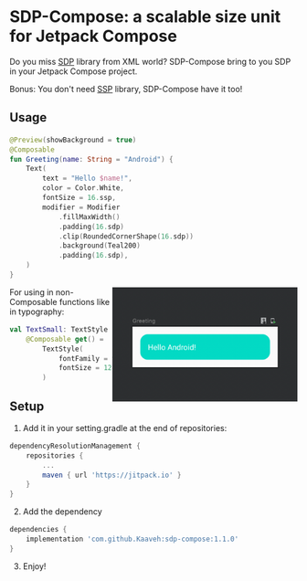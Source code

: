 # SDP-Compose: a scalable size unit for Jetpack Compose

Do you miss [SDP](https://github.com/intuit/sdp) library from XML world? SDP-Compose bring to you SDP in your Jetpack Compose project.

Bonus: You don't need [SSP](https://github.com/intuit/ssp) library, SDP-Compose have it too!

## Usage

```Kotlin
@Preview(showBackground = true)
@Composable
fun Greeting(name: String = "Android") {
    Text(
        text = "Hello $name!",
        color = Color.White,
        fontSize = 16.ssp,
        modifier = Modifier
            .fillMaxWidth()
            .padding(16.sdp)
            .clip(RoundedCornerShape(16.sdp))
            .background(Teal200)
            .padding(16.sdp),
    )
}
```

<img style="float: right;" src="https://github.com/Kaaveh/sdp-compose/blob/main/screenshots/1.png" height="200"/>

For using in non-Composable functions like in typography:
```kotlin
val TextSmall: TextStyle
    @Composable get() =
        TextStyle(
            fontFamily = yekanRegularFont,
            fontSize = 12.ssp,
        )
```

## Setup

1. Add it in your setting.gradle at the end of repositories:
```gradle
dependencyResolutionManagement {
	repositories {
		...
		maven { url 'https://jitpack.io' }
	}
}
```

2. Add the dependency
```gradle
dependencies {
	implementation 'com.github.Kaaveh:sdp-compose:1.1.0'
}
```
3. Enjoy!

